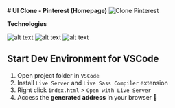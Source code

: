 
**# UI Clone - Pinterest (Homepage)**
![Clone Pinterest](https://www.imagemhost.com.br/image/2LpDzr)

**Technologies**

![alt text](https://img.shields.io/badge/HTML5-E34F26?style=for-the-badge&logo=html5&logoColor=white) ![alt text](https://img.shields.io/badge/sass-FF1493?style=for-the-badge&logo=sass&logoColor=white) ![alt text](https://img.shields.io/badge/JavaScript-F7DF1E?style=for-the-badge&logo=javascript&logoColor=black)

## Start Dev Environment for VSCode

1.  Open project folder in  `VSCode`
2.  Install  `Live Server`  and  `Live Sass Compiler`  extension
3.  Right click  `index.html`  >  `Open with Live Server`
4.  Access the  **generated address**  in your browser  🚀
